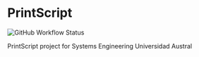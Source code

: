 # PrintScript
![GitHub Workflow Status](https://img.shields.io/github/workflow/status/Nestiii/PrintScript/Java%20CI%20with%20Gradle)

PrintScript project for Systems Engineering Universidad Austral
